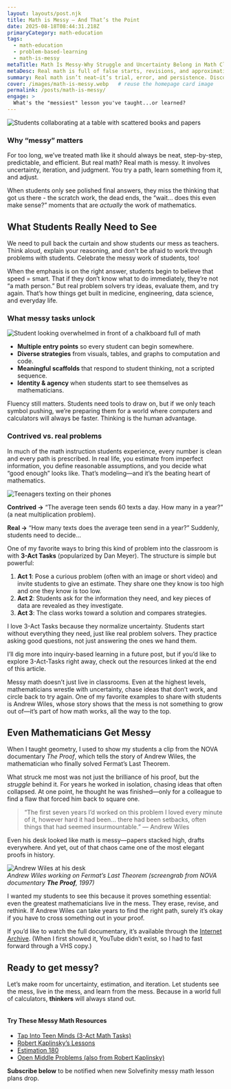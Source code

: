 ```yaml
---
layout: layouts/post.njk
title: Math is Messy — And That’s the Point
date: 2025-08-18T08:44:31.218Z
primaryCategory: math-education
tags:
  - math-education
  - problem-based-learning
  - math-is-messy
metaTitle: Math Is Messy-Why Struggle and Uncertainty Belong in Math Class
metaDesc: Real math is full of false starts, revisions, and approximations. Learn why embracing the mess builds student agency, problem-solving skills, and confidence.
summary: Real math isn’t neat—it’s trial, error, and persistence. Discover why showing students the messy side of problem-solving helps them see themselves as mathematicians.
cover: /images/math-is-messy.webp   # reuse the homepage card image
permalink: /posts/math-is-messy/
engage: >
  What's the "messiest" lesson you've taught...or learned?
---
```


  <div class="featured-image">
    <img src="/images/math-is-messy.webp" alt="Students collaborating at a table with scattered books and papers">
  </div>
  <div>
    <h3>Why “messy” matters</h3>
    <p>For too long, we’ve treated math like it should always be neat, step-by-step, predictable, and efficient. But real math? Real math is messy. It involves uncertainty, iteration, and judgment. You try a path, learn something from it, and adjust.</p>
    <p>When students only see polished final answers, they miss the thinking that got us there - the scratch work, the dead ends, the “wait… does this even make sense?” moments that are <em>actually</em> the work of mathematics.  </p>
</div>

## What Students Really Need to See

We need to pull back the curtain and show students our mess as teachers. Think aloud, explain your reasoning, and don't be afraid to work through problems with students. Celebrate the messy work of students, too! 

When the emphasis is on the right answer, students begin to believe that speed = smart. That if they don’t know what to do immediately, they’re not “a math person.” But real problem solvers try ideas, evaluate them, and try again. That’s how things get built in medicine, engineering, data science, and everyday life.

<h3>What messy tasks unlock</h3>

<img src="/images/blog/overwhelmed-student.webp"
     alt="Student looking overwhelmed in front of a chalkboard full of math"
     class="img-wide-right">

<ul>
  <li><strong>Multiple entry points</strong> so every student can begin somewhere.</li>
  <li><strong>Diverse strategies</strong> from visuals, tables, and graphs to computation and code.</li>
  <li><strong>Meaningful scaffolds</strong> that respond to student thinking, not a scripted sequence.</li>
  <li><strong>Identity & agency</strong> when students start to see themselves as mathematicians.</li>
</ul>

<p>Fluency still matters. Students need tools to draw on, but if we only teach symbol pushing, we’re preparing them for a world where computers and calculators will always be faster. Thinking is the human advantage.</p>

### Contrived vs. real problems

In much of the math instruction students experience, every number is clean and every path is prescribed. In real life, you estimate from imperfect information, you define reasonable assumptions, and you decide what “good enough” looks like. That’s modeling—and it’s the beating heart of mathematics. 

<div class="split">
  <div class="media">
    <img src="/images/blog/teens-texting.webp" alt="Teenagers texting on their phones">
  </div>
  <div>
    <p><strong>Contrived →</strong> “The average teen sends 60 texts a day. How many in a year?” (a neat multiplication problem).</p>
    <p><strong>Real →</strong> “How many texts does the average teen send in a year?” Suddenly, students need to decide...</p>
  </div>
</div>  

One of my favorite ways to bring this kind of problem into the classroom is with **3-Act Tasks** (popularized by Dan Meyer). The structure is simple but powerful:  

1. **Act 1**: Pose a curious problem (often with an image or short video) and invite students to give an estimate. They share one they know is too high and one they know is too low.  
2. **Act 2**: Students ask for the information they need, and key pieces of data are revealed as they investigate.  
3. **Act 3**: The class works toward a solution and compares strategies.  

I love 3-Act Tasks because they normalize uncertainty. Students start without everything they need, just like real problem solvers. They practice asking good questions, not just answering the ones we hand them.  

I’ll dig more into inquiry-based learning in a future post, but if you’d like to explore 3-Act-Tasks right away, check out the resources linked at the end of this article.

Messy math doesn’t just live in classrooms. Even at the highest levels, mathematicians wrestle with uncertainty, chase ideas that don’t work, and circle back to try again. One of my favorite examples to share with students is Andrew Wiles, whose story shows that the mess is not something to grow out of—it’s part of how math works, all the way to the top.

## Even Mathematicians Get Messy

When I taught geometry, I used to show my students a clip from the NOVA documentary *The Proof*, which tells the story of Andrew Wiles, the mathematician who finally solved Fermat’s Last Theorem.

What struck me most was not just the brilliance of his proof, but the *struggle* behind it. For years he worked in isolation, chasing ideas that often collapsed. At one point, he thought he was finished—only for a colleague to find a flaw that forced him back to square one. 

> “The first seven years I’d worked on this problem I loved every minute of it, however hard it had been… there had been setbacks, often things that had seemed insurmountable.” — Andrew Wiles

Even his desk looked like math is messy—papers stacked high, drafts everywhere. And yet, out of that chaos came one of the most elegant proofs in history.

![Andrew Wiles at his desk](/images/blog/andrew-wiles-nova.webp)  
*Andrew Wiles working on Fermat’s Last Theorem (screengrab from NOVA documentary **The Proof**, 1997)*

I wanted my students to see this because it proves something essential: even the greatest mathematicians live in the mess. They erase, revise, and rethink. If Andrew Wiles can take years to find the right path, surely it’s okay if you have to cross something out in your proof. 

If you’d like to watch the full documentary, it’s available through the [Internet Archive](https://archive.org/details/NOVATheProof). (When I first showed it, YouTube didn't exist, so I had to fast forward through a VHS copy.)


## Ready to get messy?

Let’s make room for uncertainty, estimation, and iteration. Let students see the mess, live in the mess, and learn from the mess. Because in a world full of calculators, <strong>thinkers</strong> will always stand out.

<img src="/images/blog/math-is-messy-paper.webp" alt=""
     class="img-left">

<h4><strong>Try These Messy Math Resources</strong></h4>
<ul>
  <li><a href="https://tapintoteenminds.com/3act-math/" target="_blank" rel="noopener">Tap Into Teen Minds (3-Act Math Tasks)</a></li>
  <li><a href="https://robertkaplinsky.com/lessons/" target="_blank" rel="noopener">Robert Kaplinsky’s Lessons</a></li>
  <li><a href="https://estimation180.com/lessons/" target="_blank" rel="noopener">Estimation 180</a></li>
  <li><a href="https://www.openmiddle.com/" target="_blank" rel="noopener">Open Middle Problems (also from Robert Kaplinsky)</a></li>
</ul>

<strong>Subscribe below</strong> to be notified when new Solvefinity messy math lesson plans drop.

